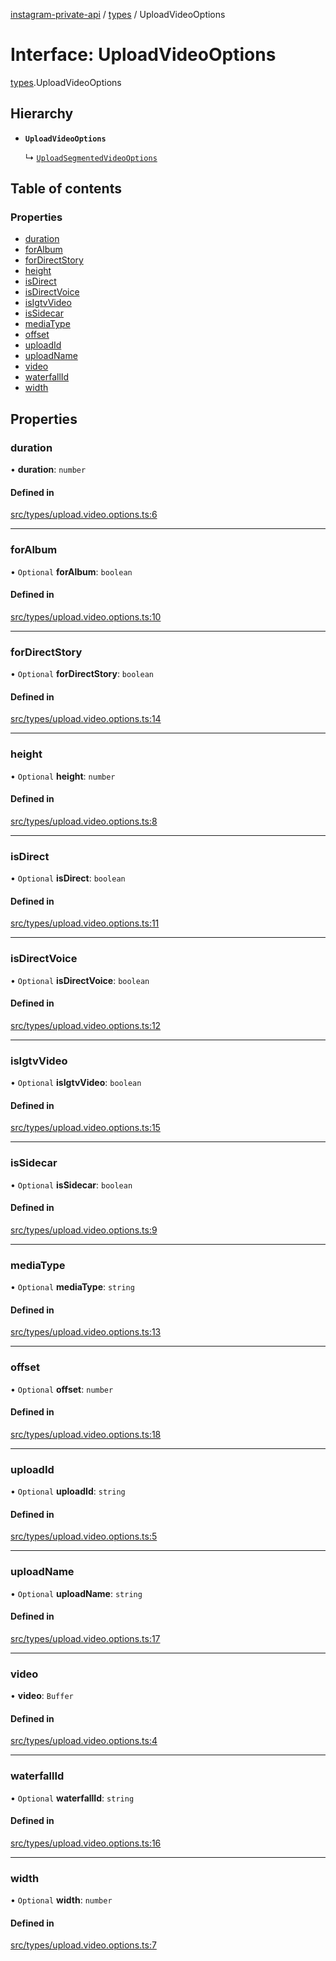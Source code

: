 [instagram-private-api](../../README.md) / [types](../../modules/types.md) / UploadVideoOptions

# Interface: UploadVideoOptions

[types](../../modules/types.md).UploadVideoOptions

## Hierarchy

- **`UploadVideoOptions`**

  ↳ [`UploadSegmentedVideoOptions`](UploadSegmentedVideoOptions.md)

## Table of contents

### Properties

- [duration](UploadVideoOptions.md#duration)
- [forAlbum](UploadVideoOptions.md#foralbum)
- [forDirectStory](UploadVideoOptions.md#fordirectstory)
- [height](UploadVideoOptions.md#height)
- [isDirect](UploadVideoOptions.md#isdirect)
- [isDirectVoice](UploadVideoOptions.md#isdirectvoice)
- [isIgtvVideo](UploadVideoOptions.md#isigtvvideo)
- [isSidecar](UploadVideoOptions.md#issidecar)
- [mediaType](UploadVideoOptions.md#mediatype)
- [offset](UploadVideoOptions.md#offset)
- [uploadId](UploadVideoOptions.md#uploadid)
- [uploadName](UploadVideoOptions.md#uploadname)
- [video](UploadVideoOptions.md#video)
- [waterfallId](UploadVideoOptions.md#waterfallid)
- [width](UploadVideoOptions.md#width)

## Properties

### duration

• **duration**: `number`

#### Defined in

[src/types/upload.video.options.ts:6](https://github.com/Nerixyz/instagram-private-api/blob/b3351b9/src/types/upload.video.options.ts#L6)

___

### forAlbum

• `Optional` **forAlbum**: `boolean`

#### Defined in

[src/types/upload.video.options.ts:10](https://github.com/Nerixyz/instagram-private-api/blob/b3351b9/src/types/upload.video.options.ts#L10)

___

### forDirectStory

• `Optional` **forDirectStory**: `boolean`

#### Defined in

[src/types/upload.video.options.ts:14](https://github.com/Nerixyz/instagram-private-api/blob/b3351b9/src/types/upload.video.options.ts#L14)

___

### height

• `Optional` **height**: `number`

#### Defined in

[src/types/upload.video.options.ts:8](https://github.com/Nerixyz/instagram-private-api/blob/b3351b9/src/types/upload.video.options.ts#L8)

___

### isDirect

• `Optional` **isDirect**: `boolean`

#### Defined in

[src/types/upload.video.options.ts:11](https://github.com/Nerixyz/instagram-private-api/blob/b3351b9/src/types/upload.video.options.ts#L11)

___

### isDirectVoice

• `Optional` **isDirectVoice**: `boolean`

#### Defined in

[src/types/upload.video.options.ts:12](https://github.com/Nerixyz/instagram-private-api/blob/b3351b9/src/types/upload.video.options.ts#L12)

___

### isIgtvVideo

• `Optional` **isIgtvVideo**: `boolean`

#### Defined in

[src/types/upload.video.options.ts:15](https://github.com/Nerixyz/instagram-private-api/blob/b3351b9/src/types/upload.video.options.ts#L15)

___

### isSidecar

• `Optional` **isSidecar**: `boolean`

#### Defined in

[src/types/upload.video.options.ts:9](https://github.com/Nerixyz/instagram-private-api/blob/b3351b9/src/types/upload.video.options.ts#L9)

___

### mediaType

• `Optional` **mediaType**: `string`

#### Defined in

[src/types/upload.video.options.ts:13](https://github.com/Nerixyz/instagram-private-api/blob/b3351b9/src/types/upload.video.options.ts#L13)

___

### offset

• `Optional` **offset**: `number`

#### Defined in

[src/types/upload.video.options.ts:18](https://github.com/Nerixyz/instagram-private-api/blob/b3351b9/src/types/upload.video.options.ts#L18)

___

### uploadId

• `Optional` **uploadId**: `string`

#### Defined in

[src/types/upload.video.options.ts:5](https://github.com/Nerixyz/instagram-private-api/blob/b3351b9/src/types/upload.video.options.ts#L5)

___

### uploadName

• `Optional` **uploadName**: `string`

#### Defined in

[src/types/upload.video.options.ts:17](https://github.com/Nerixyz/instagram-private-api/blob/b3351b9/src/types/upload.video.options.ts#L17)

___

### video

• **video**: `Buffer`

#### Defined in

[src/types/upload.video.options.ts:4](https://github.com/Nerixyz/instagram-private-api/blob/b3351b9/src/types/upload.video.options.ts#L4)

___

### waterfallId

• `Optional` **waterfallId**: `string`

#### Defined in

[src/types/upload.video.options.ts:16](https://github.com/Nerixyz/instagram-private-api/blob/b3351b9/src/types/upload.video.options.ts#L16)

___

### width

• `Optional` **width**: `number`

#### Defined in

[src/types/upload.video.options.ts:7](https://github.com/Nerixyz/instagram-private-api/blob/b3351b9/src/types/upload.video.options.ts#L7)
